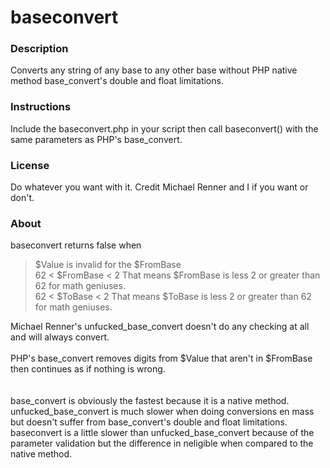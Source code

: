 baseconvert
===========

### Description
Converts any string of any base to any other base without PHP native method base_convert's double and float limitations.

### Instructions
Include the baseconvert.php in your script then call baseconvert() with the same parameters as PHP's base_convert.

### License
Do whatever you want with it. Credit Michael Renner and I if you want or don't.

### About
baseconvert returns false when<br>

> $Value is invalid for the $FromBase<br>
> 62 < $FromBase < 2  That means $FromBase is less 2 or greater than 62 for math geniuses.<br>
> 62 <  $ToBase  < 2  That means  $ToBase  is less 2 or greater than 62 for math geniuses.

Michael Renner's unfucked_base_convert doesn't do any checking at all and will always convert.<br>
<br>
PHP's base_convert removes digits from $Value that aren't in $FromBase then continues as if nothing is wrong.<br>
<br>
<br>
base_convert is obviously the fastest because it is a native method.<br>
unfucked_base_convert is much slower when doing conversions en mass but doesn't suffer from base_convert's double and float limitations.<br>
baseconvert is a little slower than unfucked_base_convert because of the parameter validation but the difference in neligible when compared to the native method.<br>



